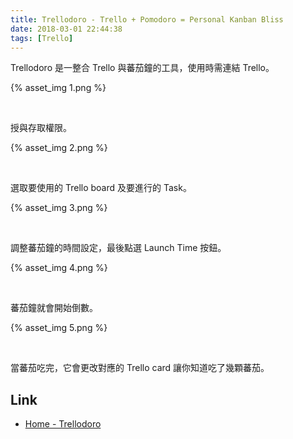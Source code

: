 ```yaml
---
title: Trellodoro - Trello + Pomodoro = Personal Kanban Bliss
date: 2018-03-01 22:44:38
tags: [Trello]
---
```


Trellodoro 是一整合 Trello 與蕃茄鐘的工具，使用時需連結 Trello。  

<!-- More -->

{% asset_img 1.png %}
 
<br/>


授與存取權限。  

{% asset_img 2.png %}
 
<br/>


選取要使用的 Trello board 及要進行的 Task。  

{% asset_img 3.png %}
 
<br/>


調整蕃茄鐘的時間設定，最後點選 Launch Time 按鈕。  

{% asset_img 4.png %}
 
<br/>


蕃茄鐘就會開始倒數。  

{% asset_img 5.png %}
 
<br/>


當蕃茄吃完，它會更改對應的 Trello card 讓你知道吃了幾顆蕃茄。  


Link
----
* [Home - Trellodoro](https://trellodoro.apphb.com/)
